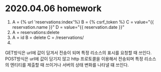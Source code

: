 # 2020.04.06 homework

1. A = {% url 'reservations:index'%}
   B = {% csrf_token %}
   C = value="{{ reservation.name }}"
   D = value="{{ reservation.date }}"
2. A = reservations:delete
3. A = id
   B = delete
   C = /reservations/
4. 
   
   GET방식은 url에 값이 담겨서 전송이 되며 특정 리소스의 표시를 요청할 때 쓰인다. 
   POST방식은 url에 값이 담기지 않고 http 프로토콜을 이용해서 전송되며 특정 리소스의 엔티티를 제출할 때 쓰이거나 서버의 상태 변화를 나타낼 떄 쓰인다.